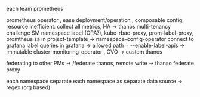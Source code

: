 each team prometheus

prometheus operator , ease deployment/operation , composable config, resource inefficient.
collect all metrics, HA -> thanos
multi-tenancy challenge
SM namespace label (OPA?), kube-rbac-proxy, prom-label-proxy, promtheus
sa in project-template -> namespace-config-operator
connect to grafana
label queries in grafana -> allowed path + --enable-label-apis -> immutable cluster-monitoring-operator , CVO -> custom thanos

federating to other PMs -> /federate thanos, remote write -> thanso federate proxy

each namespace separate
each namespace as separate data source -> regex (org based)
